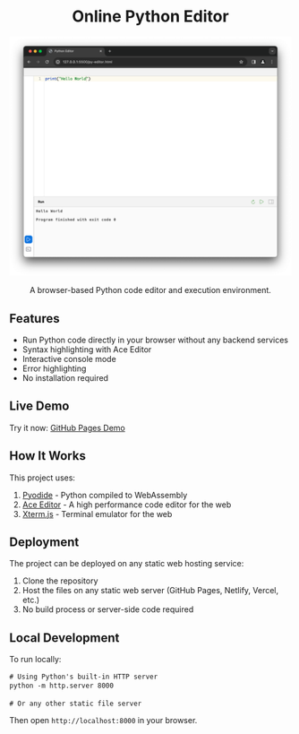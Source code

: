 <div align="center">

# Online Python Editor
![showcase](showcase.png)

A browser-based Python code editor and execution environment.

</div>

## Features

- Run Python code directly in your browser without any backend services
- Syntax highlighting with Ace Editor
- Interactive console mode
- Error highlighting
- No installation required

## Live Demo

Try it now: [GitHub Pages Demo](https://github.com/yourusername/online-python-editor)

## How It Works

This project uses:
1. [Pyodide](https://pyodide.org/en/stable/) - Python compiled to WebAssembly
2. [Ace Editor](https://ace.c9.io) - A high performance code editor for the web
3. [Xterm.js](https://xtermjs.org) - Terminal emulator for the web

## Deployment

The project can be deployed on any static web hosting service:

1. Clone the repository
2. Host the files on any static web server (GitHub Pages, Netlify, Vercel, etc.)
3. No build process or server-side code required

## Local Development

To run locally:
```
# Using Python's built-in HTTP server
python -m http.server 8000

# Or any other static file server
```

Then open `http://localhost:8000` in your browser.
